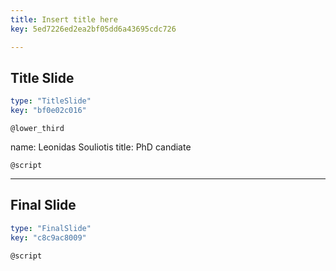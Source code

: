 ```yaml
---
title: Insert title here
key: 5ed7226ed2ea2bf05dd6a43695cdc726

---
```

## Title Slide

```yaml
type: "TitleSlide"
key: "bf0e02c016"
```

`@lower_third`

name: Leonidas Souliotis
title: PhD candiate


`@script`



---
## Final Slide

```yaml
type: "FinalSlide"
key: "c8c9ac8009"
```

`@script`


